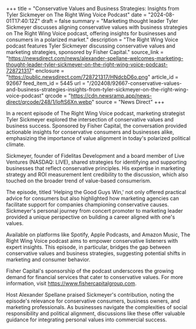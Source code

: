 +++
title = "Conservative Values and Business Strategies: Insights from Tyler Sickmeyer on The Right Wing Voice Podcast"
date = "2024-08-01T17:40:12Z"
draft = false
summary = "Marketing thought leader Tyler Sickmeyer discusses aligning conservative values with business strategies on The Right Wing Voice podcast, offering insights for businesses and consumers in a polarized market."
description = "The Right Wing Voice podcast features Tyler Sickmeyer discussing conservative values and marketing strategies, sponsored by Fisher Capital."
source_link = "https://newsdirect.com/news/alexander-spellane-welcomes-marketing-thought-leader-tyler-sickmeyer-on-the-right-wing-voice-podcast-728721317"
enclosure = "https://public.newsdirect.com/728721317/HNdcbD6o.png"
article_id = 92667
feed_item_id = 5445
url = "/202408/92667-conservative-values-and-business-strategies-insights-from-tyler-sickmeyer-on-the-right-wing-voice-podcast"
qrcode = "https://cdn.newsramp.app/news-direct/qrcode/248/1/loftS6Xn.webp"
source = "News Direct"
+++

<p>In a recent episode of The Right Wing Voice podcast, marketing strategist Tyler Sickmeyer explored the intersection of conservative values and business success. Sponsored by Fisher Capital, the conversation provided actionable insights for conservative consumers and businesses alike, emphasizing the importance of value alignment in today's polarized political climate.</p><p>Sickmeyer, founder of Fidelitas Development and a board member of Live Ventures (NASDAQ: LIVE), shared strategies for identifying and supporting businesses that reflect conservative principles. His expertise in marketing strategy and ROI measurement lent credibility to the discussion, which also touched on the broader trend of value-based consumerism.</p><p>The episode, titled 'Helping the Good Guys Win,' not only offered practical advice for consumers but also highlighted how marketing agencies can facilitate support for companies championing conservative causes. Sickmeyer's personal journey from concert promoter to marketing leader provided a unique perspective on building a career aligned with one's values.</p><p>Available on platforms like Spotify, Apple Podcasts, and Amazon Music, The Right Wing Voice podcast aims to empower conservative listeners with expert insights. This episode, in particular, bridges the gap between conservative values and business strategies, suggesting potential shifts in marketing and consumer behavior.</p><p>Fisher Capital's sponsorship of the podcast underscores the growing demand for financial services that cater to conservative values. For more information, visit <a href='https://www.fishercapitalgroup.com' rel='nofollow' target='_blank'>https://www.fishercapitalgroup.com</a>.</p><p>Host Alexander Spellane praised Sickmeyer's contribution, noting the episode's relevance for conservative consumers, business owners, and marketing professionals. As businesses navigate the complexities of social responsibility and political alignment, discussions like these offer valuable guidance for integrating personal values into commercial success.</p>